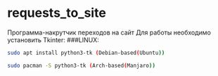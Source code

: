 # requests_to_site
Программа-накрутчик переходов на сайт
Для работы необходимо установить Tkinter:
###LINUX:
```bash
sudo apt install python3-tk (Debian-based(Ubuntu))
```
```bash
sudo pacman -S python3-tk (Arch-based(Manjaro))
```
